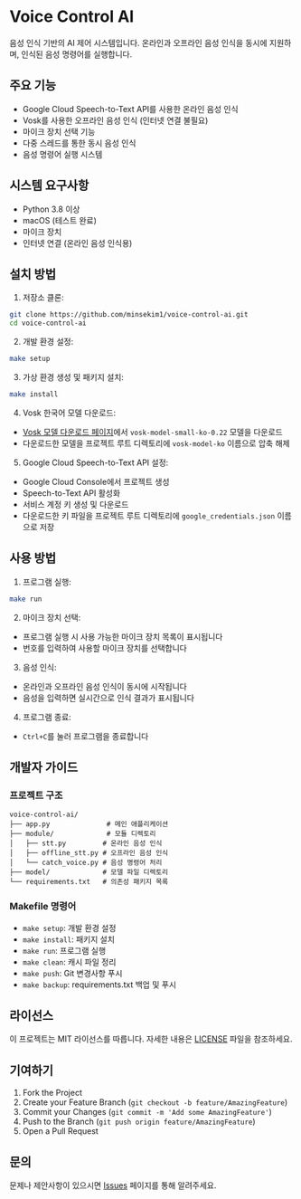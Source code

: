 # Voice Control AI

음성 인식 기반의 AI 제어 시스템입니다. 온라인과 오프라인 음성 인식을 동시에 지원하며, 인식된 음성 명령어를 실행합니다.

## 주요 기능

- Google Cloud Speech-to-Text API를 사용한 온라인 음성 인식
- Vosk를 사용한 오프라인 음성 인식 (인터넷 연결 불필요)
- 마이크 장치 선택 기능
- 다중 스레드를 통한 동시 음성 인식
- 음성 명령어 실행 시스템

## 시스템 요구사항

- Python 3.8 이상
- macOS (테스트 완료)
- 마이크 장치
- 인터넷 연결 (온라인 음성 인식용)

## 설치 방법

1. 저장소 클론:
```bash
git clone https://github.com/minsekim1/voice-control-ai.git
cd voice-control-ai
```

2. 개발 환경 설정:
```bash
make setup
```

3. 가상 환경 생성 및 패키지 설치:
```bash
make install
```

4. Vosk 한국어 모델 다운로드:
- [Vosk 모델 다운로드 페이지](https://alphacephei.com/vosk/models)에서 `vosk-model-small-ko-0.22` 모델을 다운로드
- 다운로드한 모델을 프로젝트 루트 디렉토리에 `vosk-model-ko` 이름으로 압축 해제

5. Google Cloud Speech-to-Text API 설정:
- Google Cloud Console에서 프로젝트 생성
- Speech-to-Text API 활성화
- 서비스 계정 키 생성 및 다운로드
- 다운로드한 키 파일을 프로젝트 루트 디렉토리에 `google_credentials.json` 이름으로 저장

## 사용 방법

1. 프로그램 실행:
```bash
make run
```

2. 마이크 장치 선택:
- 프로그램 실행 시 사용 가능한 마이크 장치 목록이 표시됩니다
- 번호를 입력하여 사용할 마이크 장치를 선택합니다

3. 음성 인식:
- 온라인과 오프라인 음성 인식이 동시에 시작됩니다
- 음성을 입력하면 실시간으로 인식 결과가 표시됩니다

4. 프로그램 종료:
- `Ctrl+C`를 눌러 프로그램을 종료합니다

## 개발자 가이드

### 프로젝트 구조
```
voice-control-ai/
├── app.py              # 메인 애플리케이션
├── module/             # 모듈 디렉토리
│   ├── stt.py         # 온라인 음성 인식
│   ├── offline_stt.py # 오프라인 음성 인식
│   └── catch_voice.py # 음성 명령어 처리
├── model/             # 모델 파일 디렉토리
└── requirements.txt   # 의존성 패키지 목록
```

### Makefile 명령어
- `make setup`: 개발 환경 설정
- `make install`: 패키지 설치
- `make run`: 프로그램 실행
- `make clean`: 캐시 파일 정리
- `make push`: Git 변경사항 푸시
- `make backup`: requirements.txt 백업 및 푸시

## 라이선스

이 프로젝트는 MIT 라이선스를 따릅니다. 자세한 내용은 [LICENSE](LICENSE) 파일을 참조하세요.

## 기여하기

1. Fork the Project
2. Create your Feature Branch (`git checkout -b feature/AmazingFeature`)
3. Commit your Changes (`git commit -m 'Add some AmazingFeature'`)
4. Push to the Branch (`git push origin feature/AmazingFeature`)
5. Open a Pull Request

## 문의

문제나 제안사항이 있으시면 [Issues](https://github.com/minsekim1/voice-control-ai/issues) 페이지를 통해 알려주세요.
